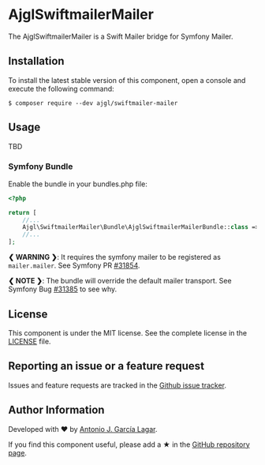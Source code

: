 AjglSwiftmailerMailer
=====================

The AjglSwiftmailerMailer is a Swift Mailer bridge for Symfony Mailer.


Installation
------------

To install the latest stable version of this component, open a console and execute the following command:
```
$ composer require --dev ajgl/swiftmailer-mailer
```


Usage
-----

TBD

### Symfony Bundle

Enable the bundle in your bundles.php file:
```php
<?php

return [
    //...
    Ajgl\SwiftmailerMailer\Bundle\AjglSwiftmailerMailerBundle::class => ['dev' => true, 'test' => true],
    //...
];
```

**❮ WARNING ❯**: It requires the symfony mailer to be registered as `mailer.mailer`. See Symfony PR [#31854](https://github.com/symfony/symfony/pull/31854).

**❮ NOTE ❯**: The bundle will override the default mailer transport. See Symfony Bug [#31385](https://github.com/symfony/symfony/issues/31385) to see why.


License
-------

This component is under the MIT license. See the complete license in the [LICENSE] file.


Reporting an issue or a feature request
---------------------------------------

Issues and feature requests are tracked in the [Github issue tracker].


Author Information
------------------

Developed with ♥ by [Antonio J. García Lagar].

If you find this component useful, please add a ★ in the [GitHub repository page].

[LICENSE]: LICENSE
[Github issue tracker]: https://github.com/ajgarlag/AjglSwiftmailerMailer/issues
[Antonio J. García Lagar]: http://aj.garcialagar.es
[GitHub repository page]: https://github.com/ajgarlag/AjglSwiftmailerMailer
